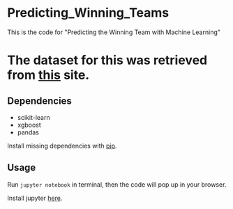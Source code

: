 # Predicting_Winning_Teams
This is the code for "Predicting the Winning Team with Machine Learning"


# The dataset for this was retrieved from [this](http://football-data.co.uk/data.php) site. 

## Dependencies

* scikit-learn 
* xgboost
* pandas

Install missing dependencies with [pip](https://pip.pypa.io/en/stable/). 

## Usage

Run `jupyter notebook` in terminal, then the code will pop up in your browser.

Install jupyter [here](http://jupyter.readthedocs.io/en/latest/install.html).



